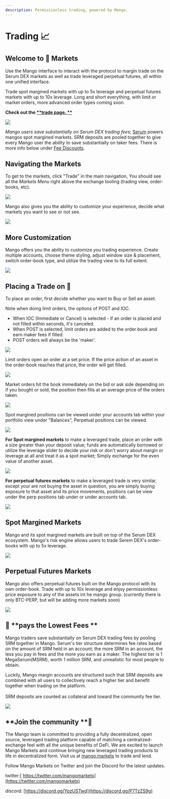 ```yaml
---
description: Permissionless trading, powered by Mango.
---
```


# Trading 📈

## **Welcome to **🥭 Market**s**

Use the Mango interface to interact with the protocol to margin trade on the Serum DEX markets as well as trade leveraged perpetual futures, all within one unified interface. 

Trade spot margined markets with up to 5x leverage and perpetual futures markets with up to 10x leverage. Long and short everything, with limit or market orders, more advanced order types coming soon. 

**Check out the **[**trade page. **](https://trade.mango.markets)****

![](../.gitbook/assets/tradeee.png)

_Mango users save substantially on Serum DEX trading fees_; [Serum](https://projectserum.com) powers mangos spot margined markets. SRM deposits are pooled together to give every Mango user the ability to save substantially on taker fees. There is more info below under [Fee Discounts](getting-started.md#how-to-view-fee-discounts-contribute-srm). 

## **Navigating the Markets**

To get to the markets, click "Trade" in the main navigation, You should see all the _Markets Menu_ right above the exchange tooling (trading view, order-books, etc).

![](<../.gitbook/assets/markets (1).png>)

Mango also gives you the ability to customize your experience, decide what markets you want to see or not see.  

![](../.gitbook/assets/markets2.png)

## More Customization 

Mango offers you the ability to customize you trading experience. Create multiple accounts, choose theme styling, adjust window size & placement, switch order-book type, and utilize the trading view to its full extent.

![](../.gitbook/assets/customize.png)

## Placing a Trade on 🥭 

To place an order, first decide whether you want to Buy or Sell an asset. 

Note when doing limit orders, the options of POST and IOC. 

* When IOC (Immediate or Cancel) is selected - if an order is placed and not filled within seconds, it's canceled. 
* When POST is selected, limit orders are added to the order book and earn maker fees if filled. 
* POST orders will always be the 'maker'.

![](../.gitbook/assets/trademodal.png)

Limit orders open an order at a set price. If the price action of an asset in the order-book reaches that price, the order will get filled.  

![](../.gitbook/assets/market.png)

Market orders hit the book immediately on the bid or ask side depending on if you bought or sold, the position then fills at an average price of the orders taken.

![](../.gitbook/assets/limit.png)

Spot margined positions can be viewed under your accounts tab within your portfolio view under "Balances", Perpetual positions can be viewed. 

![](../.gitbook/assets/positions.png)

**For Spot margined markets** to make a leveraged trade, place an order with a size greater than your deposit value; funds are automatically borrowed or utilize the leverage slider to decide your risk or don't worry about margin or leverage at all and treat it as a spot market; Simply exchange for the even value of another asset.

![](../.gitbook/assets/sporttop.png)

**For perpetual futures markets** to make a leveraged trade is very similar, except your are not buying the asset in question, you are simply buying exposure to that asset and its price movements, positions can be view under the perp positions tab under or under accounts tab. 

![](../.gitbook/assets/perpep.png)

## Spot Margined Markets 

Mango and its spot margined markets are built on top of the Serum DEX ecosystem. Mango's risk engine allows users to trade Serem DEX's order-books with up to 5x leverage. 

![](../.gitbook/assets/sport.png)

## Perpetual Futures Markets 

Mango also offers perpetual futures built on the Mango protocol with its own order-book. Trade with up to 10x leverage and enjoy permissionless price exposure to any of the assets int he mango group. (currently there is only BTC-PERP, but will be adding more markets soon) 

![](../.gitbook/assets/perp.png)

## 🥭 **pays the Lowest Fees **

Mango traders save substantially on Serum DEX trading fees by pooling SRM together in Mango. Serum's tier structure determines fee rates based on the amount of SRM held in an account; the more SRM in an account, the less you pay in fees and the more you earn as a maker. The highest tier is 1 MegaSerum(MSRM), worth 1 million SRM, and unrealistic for most people to obtain. 

Luckily, Mango margin accounts are structured such that SRM deposits are combined with all users to collectively reach a higher tier and benefit together when trading on the platform. \
\
SRM deposits are counted as collateral and toward the community fee tier. 

![](../.gitbook/assets/srm.png)

## **Join the community **👾

The Mango team is committed to providing a fully decentralized, open source, leveraged trading platform capable of matching a centralized-exchange feel with all the unique benefits of DeFi. We are excited to launch Mango Markets and continue bringing new leveraged trading products to life in decentralized form. Visit us at [mango.markets](https://mango.markets) to trade and lend.

Follow Mango Markets on Twitter and join the Discord for the latest updates.

twitter:[ https://twitter.com/mangomarkets](https://twitter.com/mangomarkets)

discord: [https://discord.gg/YpzUSTwd](https://discord.gg/P7TzZS9g)
